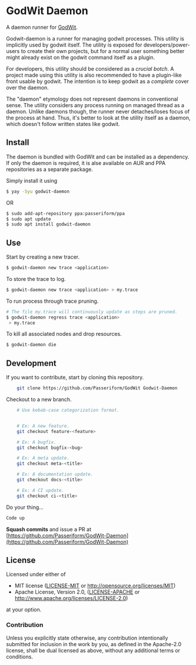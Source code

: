 # GodWit Daemon
A daemon runner for [GodWit](https://github.com/Passeriform/GodWit).

Godwit-daemon is a runner for managing godwit processes. This utility is implicitly
used by godwit itself. The utility is exposed for developers/power-users to create
their own projects, but for a normal user something better might already exist on
the godwit command itself as a plugin.

For developers, this utility should be considered as a *crucial botch*. A project
made using this utility is also recommended to have a plugin-like front usable by
godwit. The intention is to keep godwit as a *complete* cover over the daemon.

The "daemon" etymology does not represent daemons in conventional sense. The utility
considers any process running on managed thread as a daemon. Unlike daemons though,
the runner never detaches/loses focus of the process at hand. Thus, it's better to
look at the utility itself as a daemon, which doesn't follow written states like
godwit.


## Install
The daemon is bundled with GodWit and can be installed as a dependency. If only the daemon is required, it is alse available on AUR and PPA repositories as a separate package.

Simply install it using
```bash
$ yay -Syu godwit-daemon
```
OR
```bash
$ sudo add-apt-repository ppa:passeriform/ppa
$ sudo apt update
$ sudo apt install godwit-daemon
```

## Use
Start by creating a new tracer.

```bash
$ godwit-daemon new trace <application>
```

To store the trace to log.

```bash
$ godwit-daemon new trace <application> > my.trace
```

To run process through trace pruning.
```bash
# The file my.trace will continuously update as steps are pruned.
$ godwit-daemon regress trace <application>
 > my.trace
```

To kill all associated nodes and drop resources.
```bash
$ godwit-daemon die
```

## Development
If you want to contribute, start by cloning this repository.
```bash
    git clone https://github.com/Passeriform/GodWit Godwit-Daemon
```
Checkout to a new branch.
```bash
    # Use kebab-case categorization format.


    # Ex: A new feature.
    git checkout feature-<feature>

    # Ex: A bugfix.
    git checkout bugfix-<bug>

    # Ex: A meta update.
    git checkout meta-<title>

    # Ex: A documentation update.
    git checkout docs-<title>

    # Ex: A CI update.
    git checkout ci-<title>

```
Do your thing...

```bash
Code up
```
**Squash commits** and issue a PR at
[https://github.com/Passeriform/GodWit-Daemon](https://github.com/Passeriform/GodWit-Daemon)

## License

Licensed under either of

 * MIT license ([LICENSE-MIT](LICENSE-MIT) or http://opensource.org/licenses/MIT)
 * Apache License, Version 2.0, ([LICENSE-APACHE](LICENSE-APACHE) or http://www.apache.org/licenses/LICENSE-2.0)

at your option.

### Contribution

Unless you explicitly state otherwise, any contribution intentionally submitted
for inclusion in the work by you, as defined in the Apache-2.0 license, shall be dual licensed as above, without any
additional terms or conditions.
